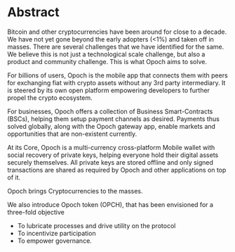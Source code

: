 # Abstract

Bitcoin and other cryptocurrencies have been around for close to a decade. We have not yet gone beyond the early adopters \(&lt;1%\) and taken off in masses. There are several challenges that we have identified for the same. We believe this is not just a technological scale challenge, but also a product and community challenge. This is what Opoch aims to solve.

For billions of users, Opoch is the mobile app that connects them with peers for exchanging fiat with crypto assets without any 3rd party intermediary. It is steered by its own open platform empowering developers to further propel the crypto ecosystem.

For businesses, Opoch offers a collection of Business Smart-Contracts \(BSCs\), helping them setup payment channels as desired. Payments thus solved globally, along with the Opoch gateway app, enable markets and opportunities that are non-existent currently.

At its Core, Opoch is a multi-currency cross-platform Mobile wallet with social recovery of private keys, helping everyone hold their digital assets securely themselves. All private keys are stored offline and only signed transactions are shared as required by Opoch and other applications on top of it.

Opoch brings Cryptocurrencies to the masses.

We also introduce Opoch token \(OPCH\), that has been envisioned for a three-fold objective

* To lubricate processes and drive utility on the protocol
* To incentivize participation
* To empower governance.

  


